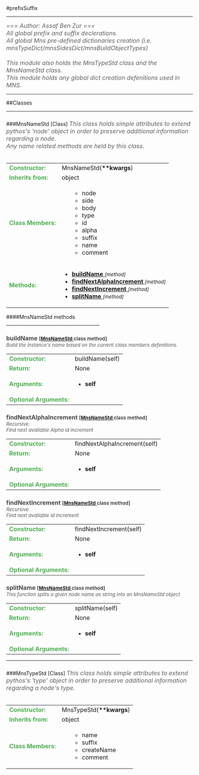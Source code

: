 <body>
#prefixSuffix
<hr width = 100%>
<font color = #5f5f5f size = 3pt>
<i>
=== Author: Assaf Ben Zur === <br>
All global prefix and suffix declerations. <br>
All global Mns pre-defined dictionaries creation (i.e.  mnsTypeDict/mnsSidesDict/mnsBuildObjectTypes) <br>
 <br>
This module also holds the MnsTypeStd class and the MnsNameStd class. <br>
This module holds any global dict creation defenitions used in MNS. <br>
</font>
</i>
<hr width = 100%>
##Classes
<hr width = 100%>
<h5 id = "MnsNameStd TARGET"></h5>
###MnsNameStd [Class]
<font color = #5f5f5f size = 3pt>
<i>
This class holds simple attributes to extend pythos's 'node' object in order to preserve additional information regarding a node. <br>
Any name related methods are held by this class. <br>
</i>
<br>
</font>
<font size = 3pt>
<table>
<tr><td><b><font color = #4caf50>Constructor:  </font></b></td><td>MnsNameStd(<b>**kwargs</b>)</td></tr>
<tr><td><b><font color = #4caf50>Inherits from:  </font></b></td><td>object</td></tr>
<tr><td><b><font color = #4caf50>Class Members:  </font></b></td>
<td><ul>
<ul>
<li>node</li>
<li>side</li>
<li>body</li>
<li>type</li>
<li>id</li>
<li>alpha</li>
<li>suffix</li>
<li>name</li>
<li>comment</li>
</ul>
</td></tr>
<tr><td><b><font color = #4caf50>Methods:  </font></b></td><td><ul>
<li><b><a href="#buildNameTARGET">buildName </b></a> <font size = 2pt><i>[method]</i></font></li>
<li><b><a href="#findNextAlphaIncrementTARGET">findNextAlphaIncrement </b></a> <font size = 2pt><i>[method]</i></font></li>
<li><b><a href="#findNextIncrementTARGET">findNextIncrement </b></a> <font size = 2pt><i>[method]</i></font></li>
<li><b><a href="#splitNameTARGET">splitName </b></a> <font size = 2pt><i>[method]</i></font></li>
</ul>
</td>
</tr>
</table></font>
####MnsNameStd  methods
<hr width = 50%>
<h5 id = "buildNameTARGET"></h5><font color = 464646 size = 3><b>buildName <font size = 2pt> [<a href="#MnsNameStd TARGET">MnsNameStd </a> class method] </font></font></b>
<font size = 2pt color= 595959><br>
<i>Build the instance's name based on the current class members defenitions.</i><br>
</font>
<font size = 3pt>
<table>
<tr><td><b><font color = #4caf50>Constructor:  </font></b></td><td>buildName(self)</td></tr>
<tr><td><b><font color = #4caf50>Return:  </font></b></td><td>None</td></tr>
<tr><td><b><font color = #4caf50>Arguments:  </font></b></td>
<td><ul>
<li><b>self</b></li>
</ul></td>
</tr>
<tr><td><b><font color = #4caf50>Optional Arguments:  </font></b></td>
</tr>
</table></font>
<h5 id = "findNextAlphaIncrementTARGET"></h5><font color = 464646 size = 3><b>findNextAlphaIncrement <font size = 2pt> [<a href="#MnsNameStd TARGET">MnsNameStd </a> class method] </font></font></b>
<font size = 2pt color= 595959><br>
<i>Recursive.</i><br>
<i>Find next available Alpha id increment</i><br>
</font>
<font size = 3pt>
<table>
<tr><td><b><font color = #4caf50>Constructor:  </font></b></td><td>findNextAlphaIncrement(self)</td></tr>
<tr><td><b><font color = #4caf50>Return:  </font></b></td><td>None</td></tr>
<tr><td><b><font color = #4caf50>Arguments:  </font></b></td>
<td><ul>
<li><b>self</b></li>
</ul></td>
</tr>
<tr><td><b><font color = #4caf50>Optional Arguments:  </font></b></td>
</tr>
</table></font>
<h5 id = "findNextIncrementTARGET"></h5><font color = 464646 size = 3><b>findNextIncrement <font size = 2pt> [<a href="#MnsNameStd TARGET">MnsNameStd </a> class method] </font></font></b>
<font size = 2pt color= 595959><br>
<i>Recursive.</i><br>
<i>Find next available id increment</i><br>
</font>
<font size = 3pt>
<table>
<tr><td><b><font color = #4caf50>Constructor:  </font></b></td><td>findNextIncrement(self)</td></tr>
<tr><td><b><font color = #4caf50>Return:  </font></b></td><td>None</td></tr>
<tr><td><b><font color = #4caf50>Arguments:  </font></b></td>
<td><ul>
<li><b>self</b></li>
</ul></td>
</tr>
<tr><td><b><font color = #4caf50>Optional Arguments:  </font></b></td>
</tr>
</table></font>
<h5 id = "splitNameTARGET"></h5><font color = 464646 size = 3><b>splitName <font size = 2pt> [<a href="#MnsNameStd TARGET">MnsNameStd </a> class method] </font></font></b>
<font size = 2pt color= 595959><br>
<i>This function splits a given node name as string into an MnsNameStd object</i><br>
</font>
<font size = 3pt>
<table>
<tr><td><b><font color = #4caf50>Constructor:  </font></b></td><td>splitName(self)</td></tr>
<tr><td><b><font color = #4caf50>Return:  </font></b></td><td>None</td></tr>
<tr><td><b><font color = #4caf50>Arguments:  </font></b></td>
<td><ul>
<li><b>self</b></li>
</ul></td>
</tr>
<tr><td><b><font color = #4caf50>Optional Arguments:  </font></b></td>
</tr>
</table></font>
<hr width = 100%>
<h5 id = "MnsTypeStd TARGET"></h5>
###MnsTypeStd [Class]
<font color = #5f5f5f size = 3pt>
<i>
This class holds simple attributes to extend pythos's 'type' object in order to preserve additional information regarding a node's type. <br>
</i>
<br>
</font>
<font size = 3pt>
<table>
<tr><td><b><font color = #4caf50>Constructor:  </font></b></td><td>MnsTypeStd(<b>**kwargs</b>)</td></tr>
<tr><td><b><font color = #4caf50>Inherits from:  </font></b></td><td>object</td></tr>
<tr><td><b><font color = #4caf50>Class Members:  </font></b></td>
<td><ul>
<ul>
<li>name</li>
<li>suffix</li>
<li>createName</li>
<li>comment</li>
</ul>
</td></tr>
</tr>
</table></font>
